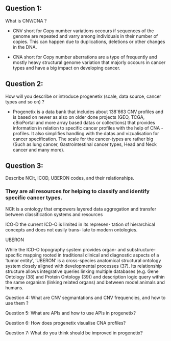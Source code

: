 ## Question 1:
What is CNV/CNA ? 

- CNV short for Copy number variations occours if sequences of the genome are repeated and varry among individuals in
  their number of copies. This can happen due to duplications, deletions or other changes in the DNA. 

- CNA short for Copy number aberrations are a type of frequently and mostly heavy structural genome variation that
  majorly occours in cancer types and have a big impact on developing cancer. 


## Question 2:
How will you describe or introduce progenetix (scale, data source, cancer types and so on) ?

- Progenetix is a data bank that includes about 138'663 CNV profiles and is based on newer as also on older done projects (GEO, TCGA, cBioPortal and more array based datas or collections) that provides information in relation to specific cancer profiles with the help of CNA - profiles. It also simplifies handling with the datas and vizualisation for cancer specification. The scale for the cancer-types are rather big (Such as lung cancer, Gastrointestinal cancer types, Head and Neck cancer and many more).
  

## Question 3:
Describe NCIt, ICOD, UBERON codes, and their relationships. 

### They are all resources for helping to classify and identify specific cancer types.

NCIt is a ontology that empowers layered data aggregation and transfer between classification systems and resources

ICO-D 
the current ICD-O is limited in its represen- tation of hierarchical concepts and does not easily trans- late to modern ontologies.

UBERON

While the ICD-O topography system provides organ- and substructure-specific mapping rooted in traditional clinical and diagnostic aspects of a ‘tumor entity’, ‘UBERON’ is a cross-species anatomical structural ontology system closely aligned with developmental processes (37). Its relationship structure allows integrative queries linking multiple databases (e.g. Gene Ontology (38) and Protein Ontology (39)) and description logic query within the same organism (linking related organs) and between model animals and humans.

Question 4:
What are CNV segmantations and CNV frequencies, and how to use them ?

Question 5: 
What are APIs and how to use APIs in progenetix?

Question 6:
How does progenetix visualise CNA profiles?

Question 7:
What do you think should be improved in progenetix?

